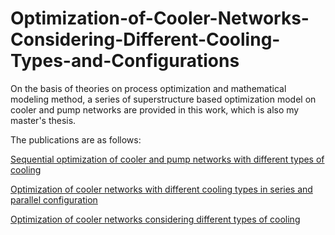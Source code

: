 # Optimization-of-Cooler-Networks-Considering-Different-Cooling-Types-and-Configurations

On the basis of theories on process optimization and mathematical modeling method, a series of superstructure based optimization model on cooler and pump networks are provided in this work, which is also my master's thesis.

The publications are as follows:

[Sequential optimization of cooler and pump networks with different types of cooling](https://www.sciencedirect.com/science/article/abs/pii/S0360544219309090)

[Optimization of cooler networks with different cooling types in series and parallel configuration](https://pubs.acs.org/doi/abs/10.1021/acs.iecr.8b04059)

[Optimization of cooler networks considering different types of cooling](https://www.cetjournal.it/index.php/cet/article/view/CET1870082)
